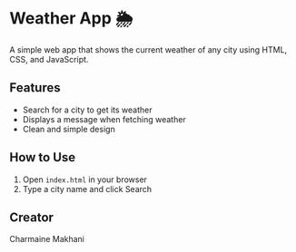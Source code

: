 # Weather App 🌦️

A simple web app that shows the current weather of any city using HTML, CSS, and JavaScript.

## Features
- Search for a city to get its weather
- Displays a message when fetching weather
- Clean and simple design

## How to Use
1. Open `index.html` in your browser
2. Type a city name and click Search

## Creator
Charmaine Makhani
